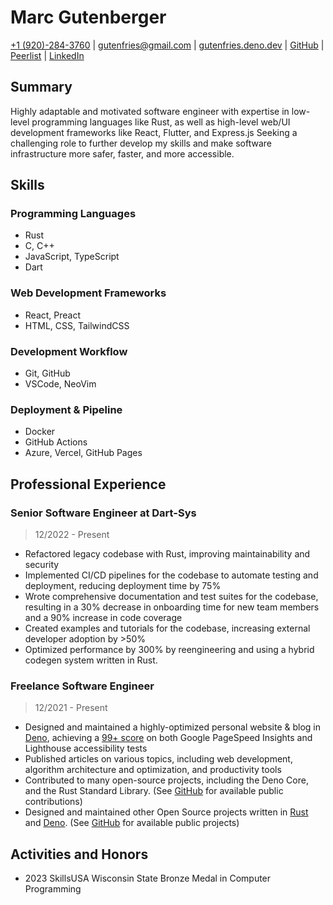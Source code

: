 # Marc Gutenberger

[+1 (920)-284-3760](tel:19202843760) | <gutenfries@gmail.com> | [gutenfries.deno.dev](https://gutenfries.deno.dev) | [GitHub](https://github.com/gutenfries) | [Peerlist](https://peerlist.io/gutenfries) | [LinkedIn](https://www.linkedin.com/in/gutenfries/)

## Summary

Highly adaptable and motivated software engineer with expertise in low-level programming languages like Rust, as well as high-level web/UI development frameworks like React, Flutter, and Express.js Seeking a challenging role to further develop my skills and make software infrastructure more safer, faster, and more accessible.

## Skills

### Programming Languages

- Rust
- C, C++
- JavaScript, TypeScript
- Dart

### Web Development Frameworks

- React, Preact
- HTML, CSS, TailwindCSS

### Development Workflow

- Git, GitHub
- VSCode, NeoVim

### Deployment & Pipeline

- Docker
- GitHub Actions
- Azure, Vercel, GitHub Pages

## Professional Experience

### Senior Software Engineer at Dart-Sys

> 12/2022 - Present

- Refactored legacy codebase with Rust, improving maintainability and security
- Implemented CI/CD pipelines for the codebase to automate testing and deployment, reducing deployment time by 75%
- Wrote comprehensive documentation and test suites for the codebase, resulting in a 30% decrease in onboarding time for new team members and a 90% increase in code coverage
- Created examples and tutorials for the codebase, increasing external developer adoption by >50%
- Optimized performance by 300% by reengineering and using a hybrid codegen system written in Rust.

### Freelance Software Engineer

> 12/2021 - Present

- Designed and maintained a highly-optimized personal website & blog in [Deno](https://deno.land), achieving a [99+ score](https://pagespeed.web.dev/analysis/https-gutenfries-deno-dev/fjlrerevey?form_factor=desktop) on both Google PageSpeed Insights and Lighthouse accessibility tests
- Published articles on various topics, including web development, algorithm architecture and optimization, and productivity tools
- Contributed to many open-source projects, including the Deno Core, and the Rust Standard Library. (See [GitHub](https://github.com) for available public contributions)
- Designed and maintained other Open Source projects written in [Rust](https://rustlang.org) and [Deno](https://deno.land). (See [GitHub](https://github.com) for available public projects)

## Activities and Honors

- 2023 SkillsUSA Wisconsin State Bronze Medal in Computer Programming
